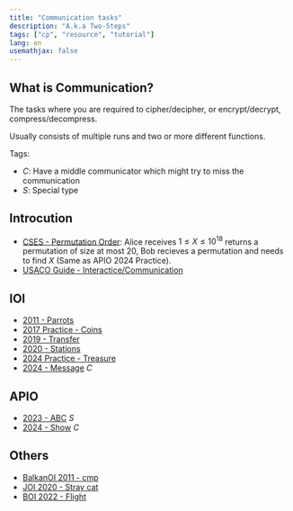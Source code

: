 ```yaml
---
title: "Communication tasks"
description: "A.k.a Two-Steps"
tags: ["cp", "resource", "tutorial"]
lang: en
usemathjax: false
---
```


## What is Communication?
The tasks where you are required to cipher/decipher, or encrypt/decrypt, compress/decompress.

Usually consists of multiple runs and two or more different functions.

Tags:
- $C$: Have a middle communicator which might try to miss the communication
- $S$: Special type

## Introcution
- [CSES - Permutation Order](https://cses.fi/problemset/task/3397): Alice receives $1 \le X \le 10^18$ returns a permutation of size at most $20$, Bob recieves a permutation and needs to find $X$ (Same as APIO 2024 Practice).
- [USACO Guide - Interactice/Communication](https://usaco.guide/adv/interactive)

## IOI
- [2011 - Parrots](https://oj.uz/problem/view/IOI11_parrots)
- [2017 Practice - Coins](https://oj.uz/problem/view/IOI17_coins)
- [2019 - Transfer](https://oj.uz/problem/view/IOI19_transfer)
- [2020 - Stations](https://oj.uz/problem/view/IOI20_stations)
- [2024 Practice - Treasure](https://oj.uz/problem/view/IOI24_treasure)
- [2024 - Message](https://oj.uz/problem/view/IOI24_message) $C$

## APIO
- [2023 - ABC](https://oj.uz/problem/view/APIO23_abc) $S$
- [2024 - Show](https://oj.uz/problem/view/APIO24_show) $C$

## Others
- [BalkanOI 2011 - cmp](https://oj.uz/problem/view/balkan11_cmp)
- [JOI 2020 - Stray cat](https://oj.uz/problem/view/JOI20_stray)
- [BOI 2022 - Flight](https://oj.uz/problem/view/BOI22_communication)
